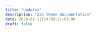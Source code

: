 ```yaml
---
title: "Updates"
description: "Zzo theme documentation"
date: 2020-01-11T14:09:21+09:00
draft: false
---
```

